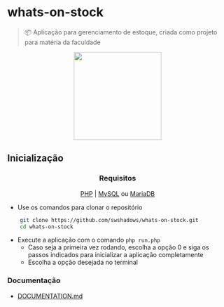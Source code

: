 # whats-on-stock

> 📦 Aplicação para gerenciamento de estoque, criada como projeto para matéria da faculdade

<div align="center">
    <img width=200 src="./app/favicon.ico">
</div>

## Inicialização

<div align=center>

### Requisitos

[PHP](https://php.net/) | [MySQL](https://www.mysql.com) ou [MariaDB](https://mariadb.org)

</div>

- Use os comandos para clonar o repositório

```bash
	git clone https://github.com/swshadows/whats-on-stock.git
	cd whats-on-stock
```

- Execute a aplicação com o comando `php run.php`
  - Caso seja a primeira vez rodando, escolha a opção 0 e siga os passos indicados para inicializar a aplicação completamente
  - Escolha a opção desejada no terminal

### Documentação

- [DOCUMENTATION.md](DOCUMENTATION.md)
<!--TODO: Adicionar PDF do relatório -->

